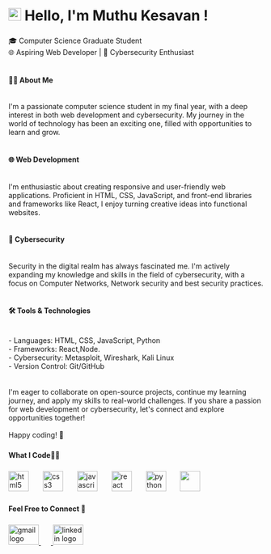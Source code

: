 <h1 align="left"><span class="wave"><img src="https://media.giphy.com/media/hvRJCLFzcasrR4ia7z/giphy.gif" width="25px"> Hello, I'm Muthu Kesavan !</span> 

###

<p align="left">🎓  Computer Science Graduate Student<br>🌐 Aspiring Web Developer | 🔐 Cybersecurity Enthusiast<br><br><h4>👨‍💻 About Me</h4><br>I'm a passionate computer science student in my final year, with a deep interest in both web development and cybersecurity. My journey in the world of technology has been an exciting one, filled with opportunities to learn and grow.<br><br> <h4>🌐 Web Development</h4><br>I'm enthusiastic about creating responsive and user-friendly web applications. Proficient in HTML, CSS, JavaScript, and front-end libraries and frameworks like React, I enjoy turning creative ideas into functional websites. <br><br><h4>🔐 Cybersecurity</h4><br>Security in the digital realm has always fascinated me. I'm actively expanding my knowledge and skills in the field of cybersecurity, with a focus on Computer Networks, Network security and best security practices.<br><br><h4>🛠️ Tools & Technologies</h4><br>- Languages: HTML, CSS, JavaScript, Python<br>- Frameworks: React,Node.<br>- Cybersecurity: Metasploit, Wireshark, Kali Linux<br>- Version Control: Git/GitHub<br><br><h4🚀 What's Next</h4🚀><br>I'm eager to collaborate on open-source projects, continue my learning journey, and apply my skills to real-world challenges. If you share a passion for web development or cybersecurity, let's connect and explore opportunities together!<br><br>Happy coding! 🚀</p>

###

<h4 align="left">What I Code🧑‍💻 </h4>

###

<div align="left">
  <img src="https://cdn.jsdelivr.net/gh/devicons/devicon/icons/html5/html5-original.svg" height="40" alt="html5 logo"  />
  <img width="20" />
  <img src="https://cdn.jsdelivr.net/gh/devicons/devicon/icons/css3/css3-original.svg" height="40" alt="css3 logo"  />
  <img width="20" />
  <img src="https://cdn.jsdelivr.net/gh/devicons/devicon/icons/javascript/javascript-original.svg" height="40" alt="javascript logo"  />
  <img width="20" />
  <img src="https://cdn.jsdelivr.net/gh/devicons/devicon/icons/react/react-original.svg" height="40" alt="react logo"  />
  <img width="20" />
  <img src="https://cdn.jsdelivr.net/gh/devicons/devicon/icons/python/python-original.svg" height="40" alt="python logo"  />
  <img width="20" />
  <img src="https://user-images.githubusercontent.com/25181517/183568594-85e280a7-0d7e-4d1a-9028-c8c2209e073c.png" height="40 alt="node logo" />
  <img width="20" />
</div>

###

<h4 align="left">Feel Free to Connect 🔗</h4>

###

<div align="left">
  <a href="mailto:muthukesavan6044@gmail.com" target="_blank">
    <img src="https://raw.githubusercontent.com/maurodesouza/profile-readme-generator/master/src/assets/icons/social/gmail/default.svg" width="60" height="40" alt="gmail logo"  />
    <img width="20" />
  </a>
  <a href="https://www.linkedin.com/in/muthu-kesavan-s-95425821b/" target="_blank">
    <img src="https://raw.githubusercontent.com/maurodesouza/profile-readme-generator/master/src/assets/icons/social/linkedin/default.svg" width="60" height="40" alt="linkedin logo"  />
  </a>
</div>

###
